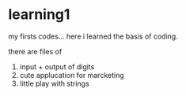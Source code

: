 # learning1
my firsts codes...
here i learned the basis of coding.

there are files of 
1) input + output of digits
2) cute applucation for marcketing
3) little play with strings
